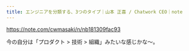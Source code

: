 ```yaml
---
title: エンジニアを分類する、3つのタイプ｜山本 正喜 / Chatwork CEO｜note
---
```


https://note.com/cwmasaki/n/nb181309fac93

今の自分は「プロダクト > 技術 > 組織」みたいな感じかな〜。

